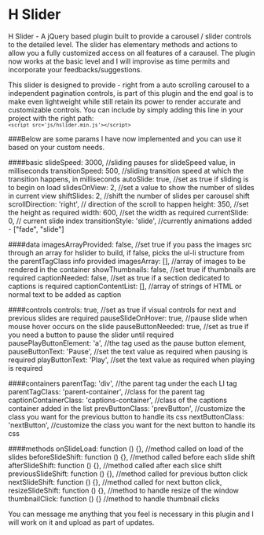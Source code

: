 # H Slider

H Slider - A jQuery based plugin built to provide a carousel / slider controls to the detailed level. The slider has elementary methods and actions to allow you a fully customized access on all features of a carausel. The plugin now works at the basic level and I will improvise as time permits and incorporate your feedbacks/suggestions.

This slider is designed to provide - right from a auto scrolling carousel to a independent pagination controls, is part of this plugin and the end goal is to make even lightweight while still retain its power to render accurate and customizable controls. You can include by simply adding this line in your project with the right path:
<br/>
<code>`<script src='js/hslider.min.js'></script>`</code>

###Below are some params I have now implemented and you can use it based on your custom needs.

####basic
    slideSpeed: 3000, //sliding pauses for slideSpeed value, in milliseconds
    transitionSpeed: 500, //sliding transition speed at which the transition happens, in milliseconds
    autoSlide: true, //set as true if sliding is to begin on load
    slidesOnView: 2, //set a value to show the number of slides in current view
    shiftSlides: 2, //shift the number of slides per carousel shift
    scrollDirection: 'right', // direction of the scroll to happen
    height: 350, //set the height as required
    width: 600, //set the width as required
    currentSlide: 0, // current slide index
    transitionStyle: 'slide', //currently animations added - ["fade", "slide"]

####data
    imagesArrayProvided: false, //set true if you pass the images src through an array for hslider to build, if false, picks the ul-li structure from the parentTagClass info provided
    imagesArray: [], //array of images to be rendered in the container
    showThumbnails: false, //set true if thumbnails are required
    captionNeeded: false, //set as true if a section dedicated to captions is required
    captionContentList: [], //array of strings of HTML  or normal text to be added as caption

####controls
    controls: true, //set as true if visual controls for next and previous slides are required
    pauseSlideOnHover: true, //pause slide when mouse hover occurs on the slide
    pauseButtonNeeded: true, //set as true if you need a button to pause the slider until required
    pausePlayButtonElement: 'a', //the tag used as the pause button element,
    pauseButtonText: 'Pause', //set the text value as required when pausing is required
    playButtonText: 'Play', //set the text value as required when playing is required

####containers
    parentTag: 'div', //the parent tag under the each LI tag
    parentTagClass: 'parent-container', //class for the parent tag
    captionContainerClass: 'captions-container', //class of the captions container added in the list
    prevButtonClass: 'prevButton', //customize the class you want for the previous button to handle its css
    nextButtonClass: 'nextButton', //customize the class you want for the next button to handle its css

####methods
    onSlideLoad: function () {}, //method called on load of the slides
    beforeSlideShift: function () {}, //method called before each slide shift
    afterSlideShift: function () {}, //method called after each slice shift
    previousSlideShift: function () {}, //method called for previous button click
    nextSlideShift: function () {}, //method called for next button click,
    resizeSlideShift: function () {}, //method to handle resize of the window
    thumbnailClick: function () {} //method to handle thumbnail clicks
    
You can message me anything that you feel is necessary in this plugin and I will work on it and upload as part of updates.
